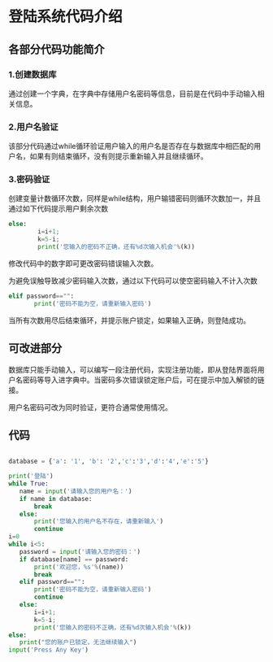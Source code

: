 # 登陆系统代码介绍
## 各部分代码功能简介
### 1.创建数据库
通过创建一个字典，在字典中存储用户名密码等信息，目前是在代码中手动输入相关信息。
### 2.用户名验证
该部分代码通过while循环验证用户输入的用户名是否存在与数据库中相匹配的用户名，如果有则结束循环，没有则提示重新输入并且继续循环。
### 3.密码验证
创建变量计数循环次数，同样是while结构，用户输错密码则循环次数加一，并且通过如下代码提示用户剩余次数
```python
else:
        i=i+1;
        k=5-i;
        print('您输入的密码不正确，还有%d次输入机会'%(k))

```
 修改代码中的数字即可更改密码错误输入次数。

 为避免误触导致减少密码输入次数，通过以下代码可以使空密码输入不计入次数
 ```python
 elif password=="":
        print('密码不能为空，请重新输入密码')
 ```
 当所有次数用尽后结束循环，并提示账户锁定，如果输入正确，则登陆成功。
 ## 可改进部分
 数据库只能手动输入，可以编写一段注册代码，实现注册功能，即从登陆界面将用户名密码等导入进字典中。当密码多次错误锁定账户后，可在提示中加入解锁的链接。

 用户名密码可改为同时验证，更符合通常使用情况。
 ## 代码
 ```python

 database = {'a': '1', 'b': '2','c':'3','d':'4','e':'5'}

print('登陆')
while True:
    name = input('请输入您的用户名：')
    if name in database:
        break
    else:
        print('您输入的用户名不存在，请重新输入')
        continue
i=0
while i<5:
    password = input('请输入您的密码：')
    if database[name] == password:
        print('欢迎您，%s'%(name))
        break
    elif password=="":
        print('密码不能为空，请重新输入密码')
        continue
    else:
        i=i+1;
        k=5-i;
        print('您输入的密码不正确，还有%d次输入机会'%(k))
else:
    print("您的账户已锁定，无法继续输入")
input('Press Any Key')
 ```